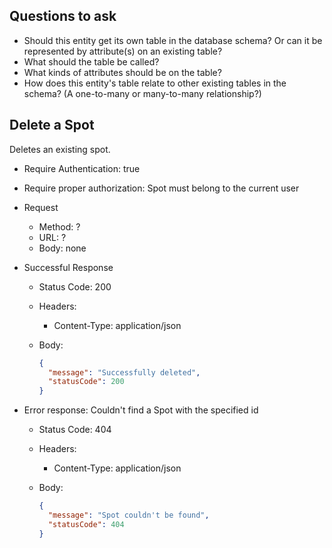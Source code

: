 ## Questions to ask

* Should this entity get its own table in the database schema? Or can it be represented by attribute(s) on an existing table?
* What should the table be called?
* What kinds of attributes should be on the table?
* How does this entity's table relate to other existing tables in the schema? (A one-to-many or many-to-many relationship?)


## Delete a Spot

Deletes an existing spot.

* Require Authentication: true
* Require proper authorization: Spot must belong to the current user
* Request
  * Method: ?
  * URL: ?
  * Body: none

* Successful Response
  * Status Code: 200
  * Headers:
    * Content-Type: application/json
  * Body:

    ```json
    {
      "message": "Successfully deleted",
      "statusCode": 200
    }
    ```

* Error response: Couldn't find a Spot with the specified id
  * Status Code: 404
  * Headers:
    * Content-Type: application/json
  * Body:

    ```json
    {
      "message": "Spot couldn't be found",
      "statusCode": 404
    }
    ```
